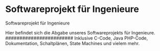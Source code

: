 # Softwareprojekt für Ingenieure
Softwareprojekt für Ingenieure

Hier befindet sich die Abgabe unseres Softwareprojekts für Ingenieure.
########################
Inklusive C-Code, Java PHP-Code, Dokumentation, Schaltplänen, State Machines und vielem mehr.

